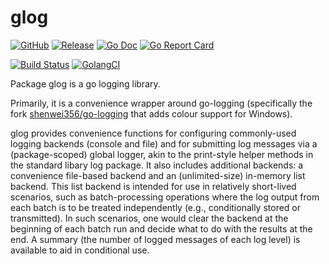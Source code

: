 # glog

[![GitHub](https://img.shields.io/github/license/i-am-david-fernandez/glog.svg)](https://raw.githubusercontent.com/i-am-david-fernandez/glog/master/LICENSE)
[![Release](https://img.shields.io/github/release/i-am-david-fernandez/glog.svg?style=flat-square)](https://github.com/i-am-david-fernandez/glog/releases/latest)
[![Go Doc](https://img.shields.io/badge/godoc-reference-blue.svg?style=flat-square)](http://godoc.org/github.com/i-am-david-fernandez/glog)
[![Go Report Card](https://goreportcard.com/badge/github.com/i-am-david-fernandez/glog?style=flat-square)](https://goreportcard.com/report/github.com/i-am-david-fernandez/glog)

[![Build Status](https://travis-ci.com/i-am-david-fernandez/glog.svg?branch=master)](https://travis-ci.com/i-am-david-fernandez/glog)
[![GolangCI](https://golangci.com/badges/github.com/i-am-david-fernandez/glog.svg)](https://golangci.com)

Package glog is a go logging library.

Primarily, it is a convenience wrapper around go-logging (specifically the fork [shenwei356/go-logging](https://github.com/shenwei356/go-logging) that adds colour support for Windows).

glog provides convenience functions for configuring commonly-used logging backends (console and file) and for submitting log messages via a (package-scoped) global logger, akin to the print-style helper methods in the standard libary log package. It also includes additional backends: a convenience file-based backend and an (unlimited-size) in-memory list backend. This list backend is intended for use in relatively short-lived scenarios, such as batch-processing operations where the log output from each batch is to be treated independently (e.g., conditionally stored or transmitted). In such scenarios, one would clear the backend at the beginning of each batch run and decide what to do with the results at the end. A summary (the number of logged messages of each log level) is available to aid in conditional use.
